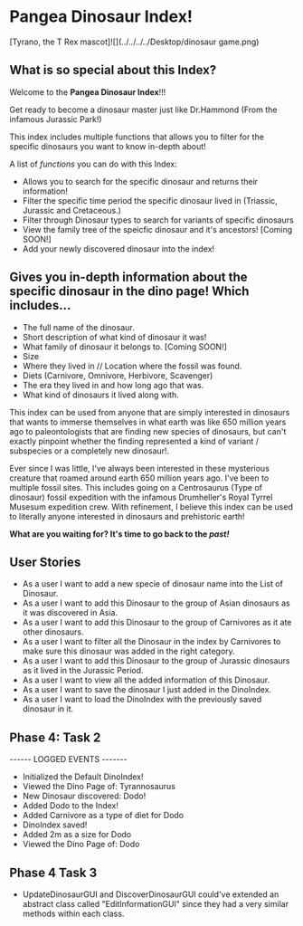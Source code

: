 # Pangea Dinosaur Index!
[Tyrano, the T Rex mascot]![](../../../../Desktop/dinosaur game.png)
## What is so special about this Index?

Welcome to the **Pangea Dinosaur Index**!!!

Get ready to become a dinosaur master just like Dr.Hammond
(From the infamous Jurassic Park!)

This index includes multiple functions that allows you to filter for the specific dinosaurs you want to know in-depth about!

A list of *functions* you can do with this Index:
- Allows you to search for the specific dinosaur and returns their information!
- Filter the specific time period the specific dinosaur lived in (Triassic, Jurassic and Cretaceous.)
- Filter through Dinosaur types to search for variants of specific dinosaurs
- View the family tree of the speicfic dinosaur and it's ancestors! [Coming SOON!]
- Add your newly discovered dinosaur into the index!

Gives you in-depth information about the specific dinosaur in the dino page! Which includes...
- 
- The full name of the dinosaur.
- Short description of what kind of dinosaur it was!
- What family of dinosaur it belongs to. [Coming SOON!]
- Size
- Where they lived in // Location where the fossil was found.
- Diets (Carnivore, Omnivore, Herbivore, Scavenger)
- The era they lived in and how long ago that was.
- What kind of dinosaurs it lived along with.

This index can be used from anyone that are simply interested in dinosaurs that wants to immerse themselves in what earth was like 650 million years ago to paleontologists that are finding new species of dinosaurs, but can't exactly pinpoint whether the finding represented a kind of variant / subspecies or a completely new dinosaur!. 

Ever since I was little, I've always been interested in these mysterious creature that roamed around earth 650 million years ago. I've been to multiple fossil sites. This includes going on a Centrosaurus (Type of dinosaur) fossil expedition with the infamous Drumheller's Royal Tyrrel Musesum expedition crew. With refinement, I believe this index can be used to literally anyone interested in dinosaurs and prehistoric earth!

**What are you waiting for? It's time to go back to the *past!***





User Stories
-
- As a user I want to add a new specie of dinosaur name into the List of Dinosaur.
- As a user I want to add this Dinosaur to the group of Asian dinosaurs as it was discovered in Asia.
- As a user I want to add this Dinosaur to the group of Carnivores as it ate other dinosaurs.
- As a user I want to filter all the Dinosaur in the index by Carnivores to make sure this dinosaur was added in the right category.
- As a user I want to add this Dinosaur to the group of Jurassic dinosaurs as it lived in the Jurassic Period.
- As a user I want to view all the added information of this Dinosaur.
- As a user I want to save the dinosaur I just added in the DinoIndex.
- As a user I want to load the DinoIndex with the previously saved dinosaur in it.

Phase 4: Task 2
-
------ LOGGED EVENTS -------
- Initialized the Default DinoIndex!
- Viewed the Dino Page of: Tyrannosaurus
- New Dinosaur discovered: Dodo!
- Added Dodo to the Index!
- Added Carnivore as a type of diet for Dodo
- DinoIndex saved!
- Added 2m as a size for Dodo
- Viewed the Dino Page of: Dodo

Phase 4 Task 3
- 
- UpdateDinosaurGUI and DiscoverDinosaurGUI could've extended an abstract class called "EditInformationGUI" since they had a very similar methods within each class.

